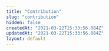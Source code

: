 ```yaml
---
title: "Contribution"
slug: "contribution"
hidden: false
createdAt: "2021-03-22T15:33:56.084Z"
updatedAt: "2021-03-22T15:33:56.084Z"
layout: default
---
```

